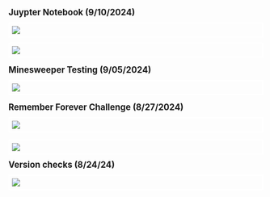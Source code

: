 <span style="font-weight: bold; font-size: 1.2em;">Juypter Notebook (9/10/2024)</span>  
<img src="{{ site.baseurl }}/images/emojimatchfeature.png" style="border: 2px solid white; padding: 5px; display: block; margin: 10px 0;">
<img src="{{ site.baseurl }}/images/emojioutput.png" style="border: 2px solid white; padding: 5px; display: block; margin: 10px 0;">

<span style="font-weight: bold; font-size: 1.2em;">Minesweeper Testing (9/05/2024)</span>  
<img src="{{ site.baseurl }}/images/Minigame.png" style="border: 2px solid white; padding: 5px; display: block; margin: 10px 0;">

<span style="font-weight: bold; font-size: 1.2em;">Remember Forever Challenge (8/27/2024)</span>  
<img src="{{ site.baseurl }}/images/RememberForever.png" style="border: 2px solid white; padding: 5px; display: block; margin: 10px 0;">

<img src="{{ site.baseurl }}/images/CSPHelp.png" style="border: 2px solid white; padding: 5px; display: block; margin: 10px 0;">
<span style="font-weight: bold; font-size: 1.2em;">Version checks (8/24/24)</span>  
<img src="{{ site.baseurl }}/images/versionchecks.png" style="border: 2px solid white; padding: 5px; display: block; margin: 10px 0;">



